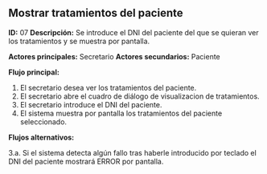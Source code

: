 
## Mostrar tratamientos del paciente
**ID:** 07 **Descripción:** Se introduce el DNI del paciente del que se quieran ver los tratamientos y se muestra por pantalla.

**Actores principales:** Secretario **Actores secundarios:** Paciente

**Flujo principal:**
1. El secretario desea ver los tratamientos del paciente.
2. El secretario abre el cuadro de diálogo de visualizacion de tratamientos.
3. El secretario introduce el DNI del paciente.
4. El sistema muestra por pantalla los tratamientos del paciente seleccionado.

**Flujos alternativos:**

3.a. Si el sistema detecta algún fallo tras haberle introducido por teclado el DNI del paciente mostrará ERROR por pantalla.
